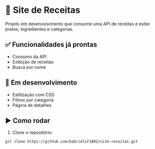 # 🍲 Site de Receitas

Projeto em desenvolvimento que consome uma API de receitas e exibe pratos, ingredientes e categorias.

## ✅ Funcionalidades já prontas
- Consumo da API
- Exibição de receitas
- Busca por nome

## 🔧 Em desenvolvimento
- Estilização com CSS
- Filtros por categoria
- Página de detalhes

## ▶️ Como rodar
1. Clone o repositório:
```bash
git clone https://github.com/GabrielLF1802/site-receitas.git
